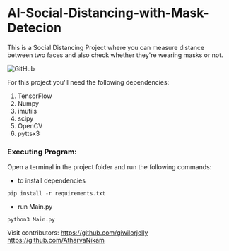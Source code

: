# AI-Social-Distancing-with-Mask-Detecion
This is a Social Distancing Project where you can measure distance between two faces and also check whether they're wearing masks or not. 

![GitHub](https://img.shields.io/github/license/giwilorjelly/AI-Social-Distancing-with-Mask-Detecion)

For this project you'll need the following dependencies:
1. TensorFlow
2. Numpy
3. imutils
4. scipy
5. OpenCV
6. pyttsx3


### Executing Program:
Open a terminal in the project folder and run the following commands:
* to install dependencies
```
pip install -r requirements.txt
```
* run Main.py
```
python3 Main.py
```


Visit contributors:
https://github.com/giwilorjelly
https://github.com/AtharvaNikam
